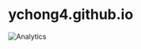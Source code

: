 # ychong4.github.io

![Analytics](github.com/ychong4/ychong4.github.io/tree/master/Activity%202/InsurancePrediction)
